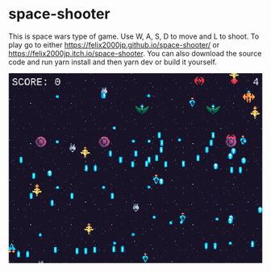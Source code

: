 # space-shooter
This is space wars type of game. Use W, A, S, D to move and L to shoot. 
To play go to either https://felix2000jp.github.io/space-shooter/ or https://felix2000jp.itch.io/space-shooter.
You can also download the source code and run yarn install and then yarn dev or build it yourself.

![screenshot](https://github.com/felix2000jp/space-shooter/blob/main/public/space-shooter-cover.png)

